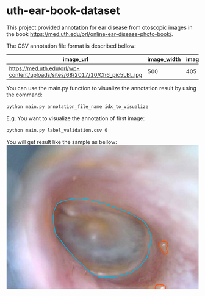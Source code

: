 # uth-ear-book-dataset

This project provided annotation for ear disease from otoscopic images in the book https://med.uth.edu/orl/online-ear-disease-photo-book/.


The CSV annotation file format is described bellow:

| image_url | image_width | image_height | view_annotation_result_Polygon |
|-----------|------------|-------------|--------------------------------|
| https://med.uth.edu/orl/wp-content/uploads/sites/68/2017/10/Ch6_pic5LBL.jpg | 500 | 405 | `[{'points': [...], 'class_name': 'Eardrum'} ...` |


You can use the main.py function to visualize the annotation result by using the command:

```bash
python main.py annotation_file_name idx_to_visualize
```
E.g. You want to visualize the annotation of first image:
```bash
python main.py label_validation.csv 0
```
You will get result like the sample as bellow:
![Alt text](assests/eg1.png#2?raw=true "Visualization result")
